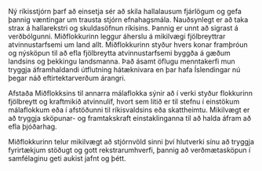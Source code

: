 Ný ríkisstjórn þarf að einsetja sér að skila hallalausum fjárlögum og gefa þannig væntingar um trausta stjórn efnahagsmála. Nauðsynlegt er að taka strax á hallarekstri og skuldasöfnun ríkisins. Þannig er unnt að sigrast á verðbólgunni. Miðflokkurinn leggur áherslu á mikilvægi fjölbreyttrar atvinnustarfsemi um land allt. Miðflokkurinn styður hvers konar framþróun og nýsköpun til að efla fjölbreytta atvinnustarfsemi byggða á gæðum landsins og þekkingu landsmanna. Það ásamt öflugu menntakerfi mun tryggja áframhaldandi útflutning hátæknivara en þar hafa Íslendingar nú þegar náð eftirtektarverðum árangri. 

Afstaða Miðflokksins til annarra málaflokka sýnir að í verki styður flokkurinn fjölbreytt og kraftmikið atvinnulíf, hvort sem litið er til stefnu í einstökum málaflokkum eða í afstöðunni til ríkisvaldsins eða skattheimtu. Mikilvægt er að tryggja sköpunar- og framtakskraft einstaklinganna til að halda áfram að efla þjóðarhag.  

Miðflokkurinn telur mikilvægt að stjórnvöld sinni því hlutverki sínu að tryggja fyrirtækjum stöðugt og gott rekstrarumhverfi, þannig að verðmætasköpun í samfélaginu geti aukist jafnt og þétt.
